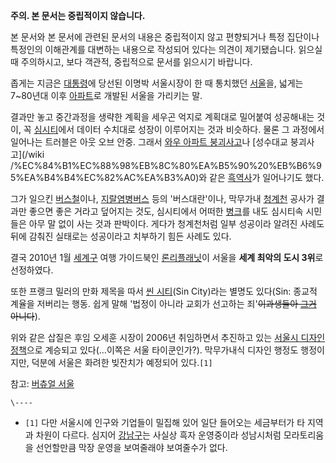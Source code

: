 **주의. 본 문서는 중립적이지 않습니다.**  
  
본 문서와 본 문서에 관련된 문서의 내용은 중립적이지 않고 편향되거나 특정 집단이나 특정인의 이해관계를 대변하는 내용으로 작성되어 있다는
의견이 제기됐습니다. 읽으실 때 주의하시고, 보다 객관적, 중립적으로 문서를 읽으시기 바랍니다.

  

좁게는 지금은 [대통령](%EB%8C%80%ED%86%B5%EB%A0%B9.md)에 당선된 이명박 서울시장이 한 때 통치했던
[서울](%EC%84%9C%EC%9A%B8.md)을, 넓게는 7~80년대 이후
[아파트](%EC%95%84%ED%8C%8C%ED%8A%B8.md)로 개발된 서울을 가리키는 말.

결과만 놓고 중간과정을 생략한 계획을 세우곤 억지로 계획대로 밀어붙여 성공해내는 것이, 꼭
[심시티](%EC%8B%AC%EC%8B%9C%ED%8B%B0.md)에서 데이터 수치대로 성장이 이루어지는 것과 비슷하다. 물론 그
과정에서 일어나는 트러블은 아웃 오브 안중. 그래서 [와우 아파트 붕괴사고](%EC%99%80%EC%9A%B0%20%EC%95%84%ED%8C%8C%ED%8A%B8%20%EB%B6%95%EA%B4%B4%EC%82%AC%EA%B3%A0.md)나 [성수대교 붕괴사고](/wiki
/%EC%84%B1%EC%88%98%EB%8C%80%EA%B5%90%20%EB%B6%95%EA%B4%B4%EC%82%AC%EA%B3%A0)와
같은 [흑역사](%ED%9D%91%EC%97%AD%EC%82%AC.md)가 일어나기도 했다.

그가 일으킨 [버스철](%EB%B2%84%EC%8A%A4%EC%B2%A0.md)이나, [지랄염병버스](%EC%A7%80%EB%9E%84%EC%97%BC%EB%B3%91%20%EB%B2%84%EC%8A%A4.md) 등의
'버스대란'이나, 막무가내 [청계천](%EC%B2%AD%EA%B3%84%EC%B2%9C.md) 공사가 결과만 좋으면 좋은 거라고
덮어지는 것도, 심시티에서 어떠한 [병크](%EB%B3%91%ED%81%AC.md)를 내도 심시티속 시민들은 아무 말 없이 사는 것과
판박이다. 게다가 청계천처럼 일부 성공이라 알려진 사례도 뒤에 감춰진 실태로는 성공이라고 치부하기 힘든 사례도 있다.

결국 2010년 1월 [세계구](%EC%84%B8%EA%B3%84%EA%B5%AC.md) 여행 가이드북인
[론리플래닛](%EB%A1%A0%EB%A6%AC%ED%94%8C%EB%9E%98%EB%8B%9B.md)이 서울을 **세계 최악의 도시
3위**로 선정하였다.

또한 프랭크 밀러의 만화 제목을 따서 [씬 시티](%EC%94%AC%20%EC%8B%9C%ED%8B%B0.md)(Sin City)라는
별명도 있다(Sin: 종교적 계율을 저버리는 행동. 쉽게 말해 '법정이 아니라 교회가 선고하는 죄'<del>이과생들아
[그거](%EC%82%AC%EC%9D%B8.md) 아니다</del>).

위와 같은 삽질은 후임 오세훈 시장이 2006년 취임하면서 추진하고 있는 [서울시 디자인 정책](%EC%84%9C%EC%9A%B8%EC%8B%9C%20%EB%94%94%EC%9E%90%EC%9D%B8%20%EC%A0%95%EC%B1%85.md)으로 계승되고 있다(…이쪽은
서울 타이쿤인가?). 막무가내식 디자인 행정도 행정이지만, 덕분에 서울은 화려한 빚잔치가 예정되어 있다.`[1]`

참고: [버츄얼 서울](%EB%B2%84%EC%B8%84%EC%96%BC%20%EC%84%9C%EC%9A%B8.md)

`\----`

  * `[1]` 다만 서울시에 인구와 기업들이 밀집해 있어 일단 들어오는 세금부터가 타 지역과 차원이 다르다. 심지어 [강남구](%EA%B0%95%EB%82%A8%EA%B5%AC.md)는 사실상 흑자 운영중이라 성남시처럼 모라토리움을 선언할만큼 막장 운영을 보여줄래야 보여줄수가 없다.

